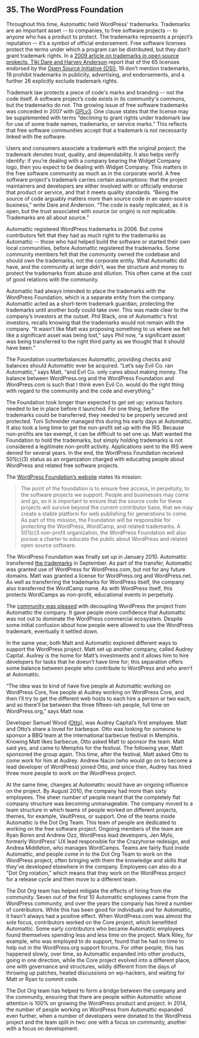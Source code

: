 ## 35. The WordPress Foundation

Throughout this time, Automattic held WordPress' trademarks. Trademarks are an important asset -- to companies, to free software projects -- to anyone who has a product to protect. The trademarks represents a project’s reputation -- it’s a symbol of official endorsement. Free software licenses protect the terms under which a program can be distributed, but they don’t grant trademark rights. In a [2009 article on trademarks in open source prokects, Tiki Dare and Harvey Anderson](http://www.ifosslr.org/ifosslr/article/view/11/37) report that of the 65 licenses endorsed by the [Open Source Initiative (OSI)](http://opensource.org/licenses), 19 don’t mention trademarks, 19 prohibit trademarks in publicity, advertising, and endorsements, and a further 26 explicitly exclude trademark rights. 

Trademark law protects a piece of code's marks and branding -- not the code itself. A software project’s code exists in its community's commons, but the trademarks do not. The growing issue of free software trademarks was conceded in 2007 with [GPLv3](http://www.gnu.org/copyleft/gpl.html). One clause states that the license may be supplemented with terms “declining to grant rights under trademark law for use of some trade names, trademarks, or service marks.” This reflects that free software communities accept that a trademark is not necessarily linked with the software. 

Users and consumers associate a trademark with the original project; the trademark denotes trust, quality, and dependability. It also helps verify identify: if you’re dealing with a company bearing the Widget Company logo, then you expect to be dealing with Widget Company. This matters in the free software community as much as in the corporate world. A free software project's trademark carries certain assumptions: that the project maintainers and developers are either involved with or officially endorse that product or service, and that it meets quality standards. “Being the source of code arguably matters more than source code in an open-source business,” write Dare and Anderson. “The code is easily replicated, as it is open, but the trust associated with source (or origin) is not replicable. Trademarks are all about source.” 

Automattic registered WordPress trademarks in 2006. But come contributors felt that they had as much right to the trademarks as Automattic -- those who had helped build the software or started their own local communities, before Automattic registered the trademarks. Some community members felt that the community owned the codebase and should own the trademarks, not the corporate entity. What Automattic did have, and the community at large didn’t, was the structure and money to protect the trademarks from abuse and dilution. This often came at the cost of good relations with the community.

Automattic had always intended to place the trademarks with the WordPress Foundation, which is a separate entity from the company. Automattic acted as a short-term trademark guardian, protecting the trademarks until another body could take over. This was made clear to the company’s investors at the outset. Phil Black, one of Automattic's first investors, recalls knowing that the trademarks would not remain with the company. “It wasn’t like Matt was proposing something to us where we felt like a significant asset was being lost,” says Phil now, “a significant asset was being transferred to the right third party as we thought that it should have been.”

The Foundation counterbalances Automattic, providing checks and balances should Automattic ever be acquired. “Let’s say Evil Co. ran Automattic,” says Matt, “and Evil Co. only cares about making money. The balance between WordPress.org and the WordPress Foundation and WordPress.com is such that I think even Evil Co. would do the right thing with regard to the community and the code and everything.” 

The Foundation took longer than expected to get set up; various factors needed to be in place before it launched. For one thing, before the trademarks could be transferred, they needed to be properly secured and protected. Toni Schneider managed this during his early days at Automattic. It also took a long time to get the non-profit set up with the IRS. Because non-profits are tax exempt, it can be difficult to set one up. Matt wanted the Foundation to hold the trademarks, but simply holding trademarks is not considered a legitimate non-profit activity. Applications sent to the IRS were denied for several years. In the end, the WordPress Foundation received 501(c)(3) status as an organization charged with educating people about WordPress and related free software projects. 

The [WordPress Foundation’s website](http://wordpressfoundation.org/) states its mission:

> The point of the foundation is to ensure free access, in perpetuity, to the software projects we support. People and businesses may come and go, so it is important to ensure that the source code for these projects will survive beyond the current contributor base, that we may create a stable platform for web publishing for generations to come. As part of this mission, the Foundation will be responsible for protecting the WordPress, WordCamp, and related trademarks. A 501(c)3 non-profit organization, the WordPress Foundation will also pursue a charter to educate the public about WordPress and related open source software.

The WordPress Foundation was finally set up in January 2010. Automattic transferred [the trademarks](http://ma.tt/2010/09/wordpress-trademark/) in September. As part of the transfer, Automattic was granted use of WordPress for WordPress.com, but not for any future domains. Matt was granted a license for WordPress.org and WordPress.net. As well as transferring the trademarks for WordPress itself, the company also transferred the WordCamp name. As with WordPress itself, this protects WordCamps as non-profit, educational events in perpetuity. 

The [community was pleased](http://ma.tt/2010/09/wordpress-trademark/#comments) with decoupling WordPress the project from Automattic the company. It gave people more confidence that Automattic was not out to dominate the WordPress commercial ecosystem. Despite some initial confusion about how people were allowed to use the WordPress trademark, eventually it settled down.

In the same year, both Matt and Automattic explored different ways to support the WordPress project. Matt set up another company, called Audrey Capital. Audrey is the home for Matt’s investments and it allows him to hire developers for tasks that he doesn’t have time for; this separation offers some balance between people who contribute to WordPress and who aren’t at Automattic.

“The idea was to kind of have five people at Automattic working on WordPress Core, five people at Audrey working on WordPress Core, and then I’ll try to get the different web hosts to each hire a person or two each, and so there’ll be between the three fifteen-ish people, full time on WordPress.org,” says Matt now. 

Developer Samuel Wood ([Otto](https://profiles.wordpress.org/otto42)), was Audrey Capital’s first employee. Matt and Otto’s share a loved for barbeque. Otto was looking for someone to sponsor a BBQ team at the international barbecue festival in Memphis. Knowing Matt likes barbecue, Otto asked Matt to sponsor the team. Matt said yes, and came to Memphis for the festival. The following year, Matt sponsored the group again. This time, after the festival, Matt asked Otto to come work for him at Audrey. Andrew Nacin (who would go on to become a lead developer of WordPress) joined Otto, and since then, Audrey has hired three more people to work on the WordPress project.

At the same time, changes at Automattic would have an ongoing influence on the project. By August 2010, the company had more than sixty employees. The sheer number of people meant that the completely flat company structure was becoming unmanageable. The company moved to a team structure in which teams of people worked on different projects, themes, for example, VaultPress, or support. One of the teams inside Automattic is the Dot Org Team. This team of people are dedicated to working on the free software project. Ongoing members of the team are Ryan Boren and Andrew Ozz, WordPress lead developers, Jen Mylo, formerly WordPress' UX lead responsible for the Crazyhorse redesign, and Andrea Middleton, who manages WordCamps. Teams are fairly fluid inside Automattic, and people come in to the Dot Org Team to work on the WordPress project, often bringing with them the knowledge and skills that they've developed elsewhere in the company. Employees can also do a "Dot Org rotation," which means that they work on the WordPress project for a release cycle and then move to a different team. 

The Dot Org team has helped mitigate the effects of hiring from the community. Seven out of the first 10 Automattic employees came from the WordPress community, and over the years the company has hired a number of contributors. While this has been good for individuals and for Automattic, it hasn't always had a positive effect. When WordPress.com was almost the sole focus, contributors worked on the Core project, which benefitted Automattic. Some early contributors who became Automattic employees found themselves spending less and less time on the project. Mark Riley, for example, who was employed to do support, found that he had no time to help out in the WordPress.org support forums. For other people, this has happened slowly, over time, as Automattic expanded into other products, going in one direction, while the Core project evolved into a different place, one with governance and structures, wildly different from the days of throwing up patches, heated discussions on wp-hackers, and waiting for Matt or Ryan to commit code.		

The Dot Org team has helped to form a bridge between the company and the community, ensuring that there are people within Automattic whose attention is 100% on growing the WordPress product and project. In 2014, the number of people working on WordPress from Automattic expanded even further, when a number of developers were donated to the WordPress project and the team split in two: one with a focus on community, another with a focus on development.		

